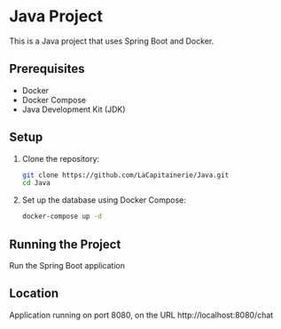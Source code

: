 # Java Project

This is a Java project that uses Spring Boot and Docker.

## Prerequisites

- Docker
- Docker Compose
- Java Development Kit (JDK)

## Setup

1. Clone the repository:
	```bash
	git clone https://github.com/LaCapitainerie/Java.git
	cd Java
	```

2. Set up the database using Docker Compose:
	```bash
	docker-compose up -d
	```

## Running the Project

Run the Spring Boot application

## Location

Application running on port 8080, on the URL http://localhost:8080/chat